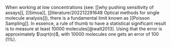 When working at low concentrations (see: [[why pushing sensitivity of assays]], [[Simoa]], [[literature/202212291648 Optical methods for single molecule analysis]]), there is a fundamental limit known as [[Poisson Sampling]]. In essence, a rule of thumb to have a statistical significant result is to measure at least 10000 molecules[@walt2013]. Using that the error is approximately $\sqrt{n}$, with 10000 molecules one gets an error of 100 (1%). 